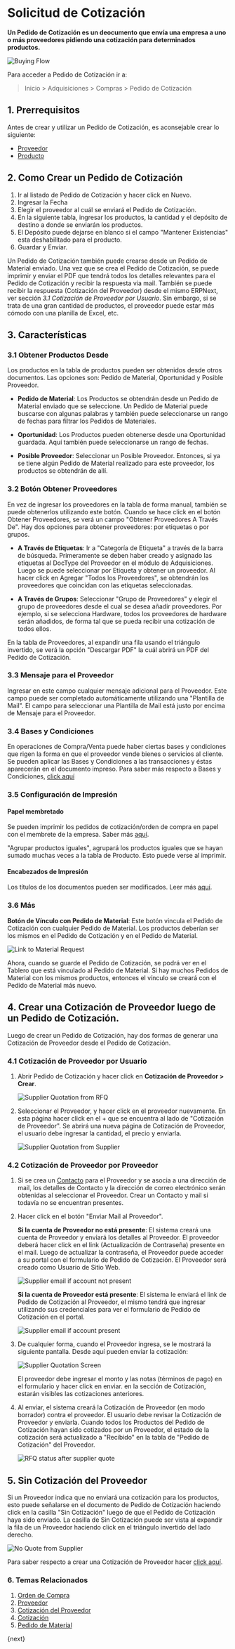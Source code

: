 <!-- add-breadcrumbs -->
# Solicitud de Cotización

**Un Pedido de Cotización es un deocumento que envía una empresa a uno o más proveedores pidiendo una cotización para determinados productos.**

![Buying Flow](/docs/assets/img/buying/buying_flow_rfq.png)

Para acceder a Pedido de Cotización ir a:
> Inicio > Adquisiciones > Compras > Pedido de Cotización

## 1. Prerrequisitos
Antes de crear y utilizar un Pedido de Cotización, es aconsejable crear lo siguiente:

* [Proveedor](/docs/user/manual/en/buying/supplier)
* [Producto](/docs/user/manual/en/stock/item)

## 2. Como Crear un Pedido de Cotización
1. Ir al listado de Pedido de Cotización y hacer click en Nuevo.
2. Ingresar la Fecha
3. Elegir el proveedor al cuál se enviará el Pedido de Cotización.
4. En la siguiente tabla, ingresar los productos, la cantidad y el depósito de destino a donde se enviarán los productos.
1. El Depósito puede dejarse en blanco si el campo "Mantener Existencias" esta deshabilitado para el producto.
5. Guardar y Enviar.

Un Pedido de Cotización también puede crearse desde un Pedido de Material enviado. Una vez que se crea el Pedido de Cotización, se puede imprimir y enviar el PDF que tendrá todos los detalles relevantes para el Pedido de Cotización y recibir la respuesta via mail. También se puede recibir la respuesta (Cotización del Proveedor) desde el mismo ERPNext, ver sección _3.1 Cotización de Proveedor por Usuario_. Sin embargo, si se trata de una gran cantidad de productos, el proveedor puede estar más cómodo con una planilla de Excel, etc. 

## 3. Características

### 3.1 Obtener Productos Desde
Los productos en la tabla de productos pueden ser obtenidos desde otros documentos. Las opciones son: Pedido de Material, Oportunidad y Posible Proveedor. 

* **Pedido de Material**: Los Productos se obtendrán desde un Pedido de Material enviado que se seleccione. Un Pedido de Material puede buscarse con algunas palabras y también puede seleccionarse un rango de fechas para filtrar los Pedidos de Materiales. 

* **Oportunidad**: Los Productos pueden obtenerse desde una Oportunidad guardada. Aquí también puede seleccionarse un rango de fechas. 

* **Posible Proveedor**: Seleccionar un Posible Proveedor. Entonces, si ya se tiene algún Pedido de Material realizado para este proveedor, los productos se obtendrán de allí. 

### 3.2 Botón Obtener Proveedores
En vez de ingresar los proveedores en la tabla de forma manual, también se puede obtenerlos utilizando este botón. Cuando se hace click en el botón Obtener Proveedores, se verá un campo "Obtener Proveedores A Través De". Hay dos opciones para obtener proveedores: por etiquetas o por grupos. 

* **A Través de Etiquetas**: Ir a "Categoría de Etiqueta" a través de la barra de búsqueda. Primeramente se deben haber creado y asignado las etiquetas al DocType del Proveedor en el módulo de Adquisiciones. Luego se puede seleccionar por Etiqueta y obtener un proveedor. Al hacer click en Agregar "Todos los Proveedores", se obtendrán los proveedores que coincidan con las etiquetas seleccionadas. 

* **A Través de Grupos**: Seleccionar "Grupo de Proveedores" y elegir el grupo de proveedores desde el cual se desea añadir proveedores. Por ejemplo, si se selecciona Hardware, todos los proveedores de hardware serán añadidos, de forma tal que se pueda recibir una cotización de todos ellos. 

En la tabla de Proveedores, al expandir una fila usando el triángulo invertido, se verá la opción "Descargar PDF" la cuál abrirá un PDF del Pedido de Cotización. 

### 3.3 Mensaje para el Proveedor
Ingresar en este campo cualquier mensaje adicional para el Proveedor. Este campo puede ser completado automáticamente utilizando una "Plantilla de Mail". El campo para seleccionar una Plantilla de Mail está justo por encima de Mensaje para el Proveedor. 

### 3.4 Bases y Condiciones

En operaciones de Compra/Venta puede haber ciertas bases y condiciones que rigen la forma en que el proveedor vende bienes o servicios al cliente. Se pueden aplicar las Bases y Condiciones a las transacciones y éstas aparecerán en el documento impreso. Para saber más respecto a Bases y Condiciones, [click aquí](/docs/user/manual/en/setting-up/print/terms-and-conditions)

### 3.5 Configuración de Impresión
#### Papel membretado
Se pueden imprimir los pedidos de cotización/orden de compra en papel con el membrete de la empresa. Saber más [aquí](/docs/user/manual/en/setting-up/print/letter-head).

"Agrupar productos iguales", agrupará los productos iguales que se hayan sumado muchas veces a la tabla de Producto. Esto puede verse al imprimir.

#### Encabezados de Impresión
Los títulos de los documentos pueden ser modificados. Leer más [aquí](/docs/user/manual/en/setting-up/print/print-headings).

### 3.6 Más

**Botón de Vínculo con Pedido de Material**: Este botón vincula el Pedido de Cotización con cualquier Pedido de Material. Los productos deberían ser los mismos en el Pedido de Cotización y en el Pedido de Material.

![Link to Material Request]({{docs_base_url}}/assets/img/buying/link-to-material-request.png)

Ahora, cuando se guarde el Pedido de Cotización, se podrá ver en el Tablero que está vinculado al Pedido de Material. 
Si hay muchos Pedidos de Material con los mismos productos, entonces el vínculo se creará con el Pedido de Material más nuevo. 

## 4. Crear una Cotización de Proveedor luego de un Pedido de Cotización. 
Luego de crear un Pedido de Cotización, hay dos formas de generar una Cotización de Proveedor desde el Pedido de Cotización. 

### 4.1 Cotización de Proveedor por Usuario

1. Abrir Pedido de Cotización y hacer click en **Cotización de Proveedor > Crear**.

    ![Supplier Quotation from RFQ]({{docs_base_url}}/assets/img/buying/make-supplier-quotation-from-rfq.png)

2. Seleccionar el Proveedor, y hacer click en el proveedor nuevamente. En esta página hacer click en el + que se encuentra al lado de "Cotización de Proveedor". Se abrirá una nueva página de Cotización de Proveedor, el usuario debe ingresar la cantidad, el precio y enviarla.

    ![Supplier Quotation from Supplier]({{docs_base_url}}/assets/img/buying/supplier-quotation-from-sup.png)
    
### 4.2 Cotización de Proveedor por Proveedor

1. Si se crea un [Contacto](/docs/user/manual/en/CRM/contact) para el Proveedor y se asocia a una dirección de mail, los detalles de Contacto y la dirección de correo electrónico serán obtenidas al seleccionar el Proveedor. Crear un Contacto y mail si todavía no se encuentran presentes. 

2. Hacer click en el botón "Enviar Mail al Proveedor".

    **Si la cuenta de Proveedor no está presente**: El sistema creará una cuenta de Proveedor y enviará los detalles al Proveedor. El proveedor deberá hacer click en el link (Actualización de Contraseña) presente en el mail. Luego de actualizar la contraseña, el Proveedor puede acceder a su portal con el formulario de Pedido de Cotización. El Proveedor será creado como Usuario de Sitio Web. 

    ![Supplier email if account not present]({{docs_base_url}}/assets/img/buying/supplier-password-update-link.png)

    
    **Si la cuenta de Proveedor está presente**: El sistema le enviará el link de Pedido de Cotización al Proveedor, el mismo tendrá que ingresar utilizando sus credenciales para ver el formulario de Pedido de Cotización en el portal. 

    ![Supplier email if account present]({{docs_base_url}}/assets/img/buying/send-rfq-link.png)

3. De cualquier forma, cuando el Proveedor ingresa, se le mostrará la siguiente pantalla. Desde aquí pueden enviar la cotización:

    ![Supplier Quotation Screen]({{docs_base_url}}/assets/img/buying/rfq-supplier-quotation.png)

    El proveedor debe ingresar el monto y las notas (términos de pago) en el formulario y hacer click en enviar. en la sección de Cotización, estarán visibles las cotizaciones anteriores. 

4. Al enviar, el sistema creará la Cotización de Proveedor (en modo borrador) contra el proveedor. El usuario debe revisar la Cotización de Proveedor y enviarla. Cuando todos los Productos del Pedido de Cotización hayan sido cotizados por un Proveedor, el estado de la cotización será actualizado a "Recibido" en la tabla de "Pedido de Cotización" del Proveedor. 

    ![RFQ status after supplier quote]({{docs_base_url}}/assets/img/buying/rfq-supplier-quoted.png)

## 5. Sin Cotización del Proveedor

Si un Proveedor indica que no enviará una cotización para los productos, esto puede señalarse en el documento de Pedido de Cotización haciendo click en la casilla "Sin Cotización" luego de que el Pedido de Cotización haya sido enviado. La casilla de Sin Cotización puede ser vista al expandir la fila de un Proveedor haciendo click en el triángulo invertido del lado derecho. 

![No Quote from Supplier]({{docs_base_url}}/assets/img/buying/no-quote-supplier.png)

Para saber respecto a crear una Cotización de Proveedor hacer [click aquí](/docs/user/manual/en/buying/supplier-quotation).


### 6. Temas Relacionados
1. [Orden de Compra](/docs/user/manual/en/buying/purchase-order)
1. [Proveedor](/docs/user/manual/en/buying/supplier)
1. [Cotización del Proveedor](/docs/user/manual/en/buying/supplier-quotation)
1. [Cotización](/docs/user/manual/en/selling/quotation)
1. [Pedido de Material](/docs/user/manual/en/stock/material-request)

{next}

